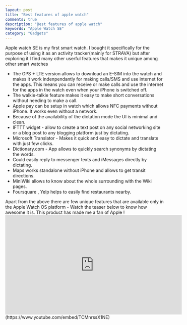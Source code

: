 ```yaml
---
layout: post
title: "Best features of apple watch"
comments: true
description: "Best features of apple watch"
keywords: "Apple Watch SE"
category: "Gadgets"
---
```

<p>
Apple watch SE is my first smart watch. I bought it specifically for the purpose of using it as an activity tracker(mainly for STRAVA) but after exploring it I find many other userful features that makes it unique among other smart watches
<br/>
  <ul>
    <li>
The GPS + LTE version allows to download an E-SIM into the watch and makes it work indenpendantly for making calls/SMS and use internet for the apps. This means you can receive or make calls and use the internet for the apps in the watch even when your iPhone is switched off.
    </li>
    <li>
The walkie-talkie feature makes it easy to make short conversations without needing to make a call.
    </li>
    <li>
Apple pay can be setup in watch which allows NFC payments without iPhone. It works even without a network.
    </li>
    <li>
Because of the availability of the dictation mode the UI is minimal and clean.
    </li>
<li>
IFTTT widget - allow to create a text post on any social networking site or a blog post to any blogging platform just by dictating.
    </li>
    <li>
Microsoft Translator - Makes it quick and easy to dictate and translate with just few clicks.
      </li>
    <li>
Dictionary.com - App allows to quickly search synonyms by dictating the words.
    </li>
    <li>
Could easily reply to messenger texts and iMessages directly by dictating.
    </li>
    <li>
Maps works standalone without iPhone and allows to get transit directions.
      </li>
        <li>
MiniWiki allows to know about the whole surrounding with the Wiki pages.
          </li>
            <li>
Foursquare , Yelp helps to easily find restaurants nearby.
    </li>
    </ul>
Apart from the above there are few unique features that are available only in the Apple Watch OS platform - Watch the teaser below to know how awesome it is. This product has made me a fan of Apple !
<div class="video-container"><iframe width="560" height="315" src="https://www.youtube.com/embed/TCMnrssX1NE" title="YouTube video player" frameborder="0" allow="accelerometer; autoplay; clipboard-write; encrypted-media; gyroscope; picture-in-picture" allowfullscreen></iframe></div>(https://www.youtube.com/embed/TCMnrssX1NE)
</p>
